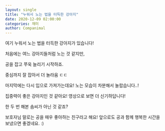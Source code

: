 ```yaml
---
layout: single
title: "누워서 노는 법을 터득한 강아지"
date: 2020-12-09 02:00:00
categories: 재미
author: Companimal
---
```


여기 누워서 노는 법을 터득한 강아지가 있습니다!

처음에는 여느 강아지들처럼 노는 것 같지만,

공을 잡고 쭈욱 늘리기 시작하죠.

중심까지 잘 잡아서 더 놀라움 ㄷㄷ

마지막에는 다시 입으로 가져가는데요! 노는 모습이 차분해서 놀랍습니다..!

집중력이 좋은 강아지인 것 같아요! 영상으로 보면 더 신기하답니다!

한 두 번 해본 솜씨가 아닌 것 같죠?

보호자님 말로는 공을 매우 좋아하는 친구라고 해요! 앞으로도 공과 함께 행복한 시간을 보냈으면 좋겠네요. :)

